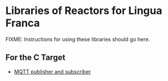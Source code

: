 # Libraries of Reactors for Lingua Franca

FIXME: Instructions for using these libraries should go here.

## For the C Target

- [MQTT publisher and subscriber](https://github.com/lf-lang/mqtt-c)
